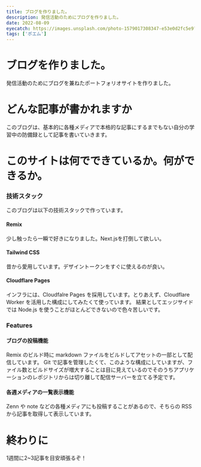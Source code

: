 ```yaml
---
title: ブログを作りました。
description: 発信活動のためにブログを作りました。
date: 2022-08-09
eyecatch: https://images.unsplash.com/photo-1579017308347-e53e0d2fc5e9?ixlib=rb-1.2.1&ixid=MnwxMjA3fDB8MHxwaG90by1wYWdlfHx8fGVufDB8fHx8&auto=format&fit=crop&w=3648&q=80
tags: ['ポエム']
---
```


# ブログを作りました。

発信活動のためにブログを兼ねたポートフォリオサイトを作りました。

# どんな記事が書かれますか

このブログは、基本的に各種メディアで本格的な記事にするまでもない自分の学習中の防備録として記事を書いていきます。

# このサイトは何でできているか。何ができるか。


### 技術スタック

このブログは以下の技術スタックで作っています。

#### Remix

少し触ったら一瞬で好きになりました。Next.jsを打倒して欲しい。

#### Tailwind CSS

昔から愛用しています。デザイントークンをすぐに使えるのが良い。

#### Cloudflare Pages

インフラには、Cloudfalre Pages を採用しています。とりあえず、Cloudflare Worker を活用した構成にしてみたくて使っています。
結果としてエッジサイドでは Node.js を使うことがほとんどできないので色々苦しいです。

### Features

#### ブログの投稿機能

Remix のビルド時に markdown ファイルをビルドしてアセットの一部として配信しています。
Git で記事を管理したくて、このような構成にしていますが、ファイル数とビルドサイズが増大することは目に見えているのでそのうちアプリケーションのレポジトリからは切り離して配信サーバーを立てる予定です。

#### 各週メディアの一覧表示機能

Zenn や note などの各種メディアにも投稿することがあるので、そちらの RSS から記事を取得して表示しています。

# 終わりに

1週間に2~3記事を目安頑張るぞ！